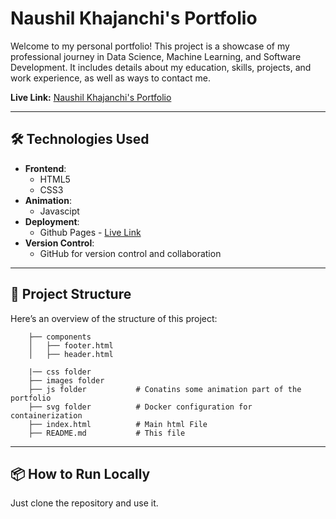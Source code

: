 # Naushil Khajanchi's Portfolio

Welcome to my personal portfolio! This project is a showcase of my professional journey in Data Science, Machine Learning, and Software Development. It includes details about my education, skills, projects, and work experience, as well as ways to contact me.

**Live Link:** [Naushil Khajanchi's Portfolio](https://Naushil7.github.io)

---

## 🛠️ Technologies Used

- **Frontend**:
  - HTML5
  - CSS3
- **Animation**:
  - Javascipt
- **Deployment**:
  - Github Pages - [Live Link](https://Naushil7.github.io)
- **Version Control**:
  - GitHub for version control and collaboration

---

## 📂 Project Structure

Here’s an overview of the structure of this project:  
```  
    ├── components  
    │   ├── footer.html       
    │   ├── header.html       

    |── css folder
    ├── images folder
    ├── js folder           # Conatins some animation part of the portfolio
    ├── svg folder          # Docker configuration for containerization  
    ├── index.html          # Main html File
    ├── README.md           # This file
```

---

## 📦 How to Run Locally

Just clone the repository and use it.